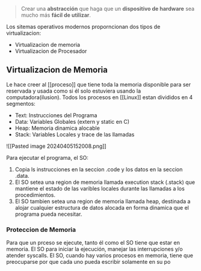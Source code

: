 > Crear una **abstracción** que haga que un **dispositivo de hardware** sea mucho más **fácil de utilizar**.

Los sitemas operativos modernos proporncionan dos tipos de virtualizacion:

- Virtualizacion de memoria
- Virtualizacion de Procesador 

## Virtualizacion de Memoria
Le hace creer al [[proceso]] que tiene toda la memoria disponible para ser reservada y usada como si él solo estuviera usando la computadora(ilusion). Todos los procesos en [[Linux]] estan divididos en 4 segmentos:

- Text: Instrucciones del Programa 
- Data: Variables Globales (extern y static en C)
- Heap: Memoria dinamica alocable 
- Stack: Variables Locales y trace de las llamadas

![[Pasted image 20240405152008.png]]

Para ejecutar el programa, el SO: 
1. Copia ls instrucciones en la seccion .code y los datos en la seccion .data. 
2. El SO setea una region de memoria llamada execution stack (.stack) que mantiene el estado de las varibles locales durante las llamadas a los procedimientos.
3. El SO tambien setea una region de memoria llamada heap, destinada a alojar cualquier estructura de datos alocada en forma dinamica que el programa pueda necesitar.


### Proteccion de Memoria
Para que un prceso se ejecute, tanto él como el SO tiene que estar en memoria. El SO para iniciar la ejecución, manejar las interrupciones y/o atender syscalls. 
El SO, cuando hay varios procesos en memoria, tiene que preocuparse por que cada uno pueda escribir solamente en su po